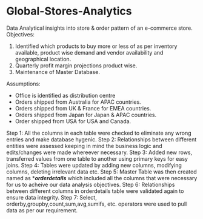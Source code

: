 # Global-Stores-Analytics
Data Analytical insights into store & order pattern of an e-commerce store.
Objectives:
1. Identified which products to buy more or less of as per inventory available, product wise demand and vendor availability and geographical location.
2. Quarterly profit margin projections product wise.
3. Maintenance of Master Database.


Assumptions:
- Office is identified as distribution centre
- Orders shipped from Australia for APAC countries.
-  Orders shipped from UK & France for EMEA countries.
-  Orders shipped from Japan for Japan & APAC countries.
-  Order shipped from USA for USA and Canada.

  Step 1: All the columns in each table were checked to eliminate any wrong entries and make database hygenic.
  Step 2: Relationships between different entities were assessed keeping in mind the business logic and edits/changes were made whereever necessary.
  Step 3: Added new rows, transferred values from one table to another using primary keys for easy joins.
  Step 4: Tables were updated by adding new columns, modifying columns, deleting irrelevant data etc.
  Step 5: Master Table was then created named as ****orderdetails*** which included all the columns that were necessary for us to acheive our data analysis objectives.
  Step 6: Relationships between different columns in orderdetails table were validated again to ensure data integrity.
  Step 7: Select, orderby,groupby,count,sum,avg,sumifs, etc. operators were used to pull data as per our requirement.
  
